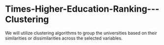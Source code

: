 # Times-Higher-Education-Ranking---Clustering
We will utilize clustering algorithms to group the universities based on their similarities or dissimilarities across the selected variables.
